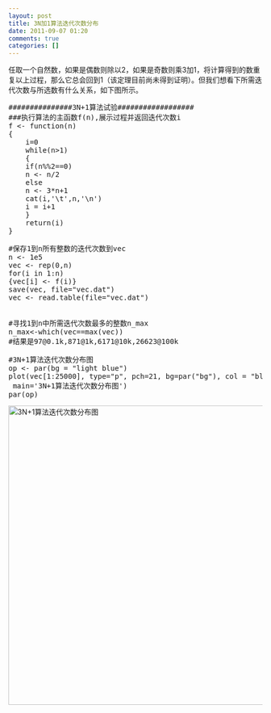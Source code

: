 ```yaml
---
layout: post
title: 3N加1算法迭代次数分布
date: 2011-09-07 01:20
comments: true
categories: []
---
```

任取一个自然数，如果是偶数则除以2，如果是奇数则乘3加1，将计算得到的数重复以上过程，那么它总会回到1（该定理目前尚未得到证明）。但我们想看下所需迭代次数与所选数有什么关系，如下图所示。
<pre class="brush: r; gutter: true">###############3N+1算法试验##################
###执行算法的主函数f(n),展示过程并返回迭代次数i
f &lt;- function(n)
{
	i=0
	while(n&gt;1)
	{
	if(n%%2==0)
	n &lt;- n/2
	else
	n &lt;- 3*n+1
	cat(i,'\t',n,'\n')
	i = i+1
	}
	return(i)
}

#保存1到n所有整数的迭代次数到vec
n &lt;- 1e5
vec &lt;- rep(0,n)
for(i in 1:n)
{vec[i] &lt;- f(i)}
save(vec, file="vec.dat")
vec &lt;- read.table(file="vec.dat")


#寻找1到n中所需迭代次数最多的整数n_max
n_max&lt;-which(vec==max(vec))
#结果是97@0.1k,871@1k,6171@10k,26623@100k

#3N+1算法迭代次数分布图
op &lt;- par(bg = "light blue")
plot(vec[1:25000], type="p", pch=21, bg=par("bg"), col = "blue", cex=.6,
 main='3N+1算法迭代次数分布图')
par(op)</pre>
<a href="http://www.zhuwenxiang.com/wp-content/uploads/2011/09/3.png"><img class="alignleft size-full wp-image-257" title="3Nplus1" src="http://www.zhuwenxiang.com/wp-content/uploads/2011/09/3.png" alt="3N+1算法迭代次数分布图" width="641" height="593" /></a>
